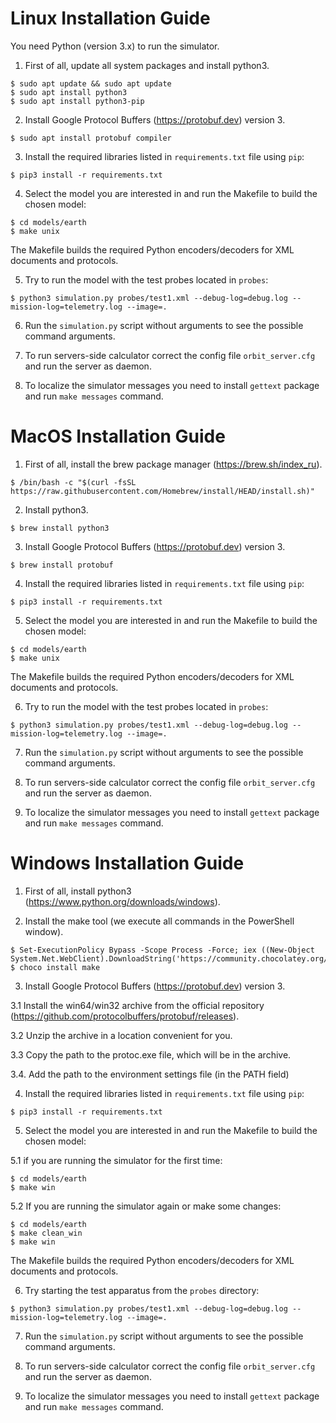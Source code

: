 # Linux Installation Guide

You need Python (version 3.x) to run the simulator.

1. First of all, update all system packages and install python3.

```
$ sudo apt update && sudo apt update
$ sudo apt install python3
$ sudo apt install python3-pip
```

2. Install Google Protocol Buffers (https://protobuf.dev) version 3.

```
$ sudo apt install protobuf compiler
```

3. Install the required libraries listed in `requirements.txt` file using `pip`:

```
$ pip3 install -r requirements.txt
```

4. Select the model you are interested in and run the Makefile to build the chosen model:

```
$ cd models/earth
$ make unix
```

The Makefile builds the required Python encoders/decoders for XML documents and protocols.

5. Try to run the model with the test probes located in `probes`:

```
$ python3 simulation.py probes/test1.xml --debug-log=debug.log --mission-log=telemetry.log --image=.
```

6. Run the `simulation.py` script without arguments to see the possible command arguments.

7. To run servers-side calculator correct the config file `orbit_server.cfg` and run the server as daemon.

8. To localize the simulator messages you need to install `gettext` package and run `make messages` command. 


# MacOS Installation Guide


1. First of all, install the brew package manager (https://brew.sh/index_ru).

```
$ /bin/bash -c "$(curl -fsSL https://raw.githubusercontent.com/Homebrew/install/HEAD/install.sh)"
```

2. Install python3.

```
$ brew install python3
```

3. Install Google Protocol Buffers (https://protobuf.dev) version 3.

```
$ brew install protobuf
```

4. Install the required libraries listed in `requirements.txt` file using `pip`:

```
$ pip3 install -r requirements.txt
```

5. Select the model you are interested in and run the Makefile to build the chosen model:

```
$ cd models/earth
$ make unix
```

The Makefile builds the required Python encoders/decoders for XML documents and protocols.

6. Try to run the model with the test probes located in `probes`:

```
$ python3 simulation.py probes/test1.xml --debug-log=debug.log --mission-log=telemetry.log --image=.
```

7. Run the `simulation.py` script without arguments to see the possible command arguments.

8. To run servers-side calculator correct the config file `orbit_server.cfg` and run the server as daemon.

9. To localize the simulator messages you need to install `gettext` package and run `make messages` command. 



# Windows Installation Guide


1. First of all, install python3 (https://www.python.org/downloads/windows).

2. Install the make tool (we execute all commands in the PowerShell window).
```
$ Set-ExecutionPolicy Bypass -Scope Process -Force; iex ((New-Object System.Net.WebClient).DownloadString('https://community.chocolatey.org/install.ps1'))
$ choco install make
```

3. Install Google Protocol Buffers (https://protobuf.dev) version 3.

3.1 Install the win64/win32 archive from the official repository (https://github.com/protocolbuffers/protobuf/releases).

3.2 Unzip the archive in a location convenient for you.

3.3 Copy the path to the protoc.exe file, which will be in the archive.

3.4. Add the path to the environment settings file (in the PATH field)



4. Install the required libraries listed in `requirements.txt` file using `pip`:

```
$ pip3 install -r requirements.txt
```

5. Select the model you are interested in and run the Makefile to build the chosen model:

5.1 if you are running the simulator for the first time:
```
$ cd models/earth
$ make win
```
5.2 If you are running the simulator again or make some changes:
```
$ cd models/earth
$ make clean_win
$ make win
```

The Makefile builds the required Python encoders/decoders for XML documents and protocols.

6. Try starting the test apparatus from the `probes` directory:

```
$ python3 simulation.py probes/test1.xml --debug-log=debug.log --mission-log=telemetry.log --image=.
```

7. Run the `simulation.py` script without arguments to see the possible command arguments.

8. To run servers-side calculator correct the config file `orbit_server.cfg` and run the server as daemon.

9. To localize the simulator messages you need to install `gettext` package and run `make messages` command. 
